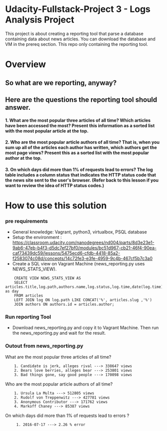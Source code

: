# Udacity-Fullstack-Project 3 - Logs Analysis Project

This project is about creating a reporting tool that parse a database containing data about news articles. You can download the database and VM in the prereq section. This repo only containing the reporting tool.

# Overview 

## So what are we reporting, anyway?
## Here are the questions the reporting tool should answer.

#### 1. What are the most popular three articles of all time? Which articles have been accessed the most? Present this information as a sorted list with the most popular article at the top.


#### 2. Who are the most popular article authors of all time? That is, when you sum up all of the articles each author has written, which authors get the most page views? Present this as a sorted list with the most popular author at the top.


#### 3. On which days did more than 1% of requests lead to errors? The log table includes a column status that indicates the HTTP status code that the news site sent to the user's browser. (Refer back to this lesson if you want to review the idea of HTTP status codes.)


# How to use this solution

### pre requirements
* General knowledge: Vagrant, python3, virtualbox, PSQL database
* Setup the environment : https://classroom.udacity.com/nanodegrees/nd004/parts/8d3e23e1-9ab6-47eb-b4f3-d5dc7ef27bf0/modules/bc51d967-cb21-46f4-90ea-caf73439dc59/lessons/5475ecd6-cfdb-4418-85a2-f2583074c08d/concepts/14c72fe3-e3fe-4959-9c4b-467cf5b7c3a0
* Create a SQL view on Vagrant Machine (news_reporting.py uses NEWS_STATS_VIEW).

``` 
    CREATE VIEW NEWS_STATS_VIEW AS
    SELECT articles.title,log.path,authors.name,log.status,log.time,date(log.time) as day
    FROM articles
    LEFT JOIN log ON log.path LIKE CONCAT('%', articles.slug ,'%')
    JOIN authors ON authors.id = articles.author;
 ```
### Run reporting Tool
* Download news_reporting.py and copy it to Vagrant Machine. Then run the news_reporting.py and wait for the result.


### Outout from news_reporting.py

What are the most popular three articles of all time?

        1. Candidate is jerk, alleges rival ---> 338647 views
        2. Bears love berries, alleges bear ---> 253801 views
        3. Bad things gone, say good people ---> 170098 views

Who are the most popular article authors of all time?

        1. Ursula La Multa ---> 512805 views
        2. Rudolf von Treppenwitz ---> 427781 views
        3. Anonymous Contributor ---> 171762 views
        4. Markoff Chaney ---> 85387 views

On which days did more than 1% of requests lead to errors ?

         1. 2016-07-17 ---> 2.26 % error
        
